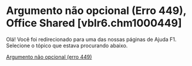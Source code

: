
# Argumento não opcional (Erro 449), Office Shared [vblr6.chm1000449]

Olá! Você foi redirecionado para uma das nossas páginas de Ajuda F1. Selecione o tópico que estava procurando abaixo.

[Argumento não opcional (erro 449)](http://msdn.microsoft.com/library/04d08e66-7084-8c94-52b1-b471423846ca%28Office.15%29.aspx)
